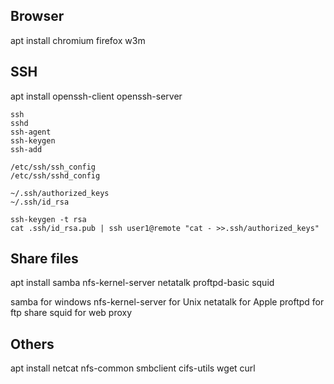 
## Browser

apt install chromium firefox w3m

## SSH

apt install openssh-client openssh-server

```
ssh
sshd
ssh-agent
ssh-keygen
ssh-add

/etc/ssh/ssh_config
/etc/ssh/sshd_config

~/.ssh/authorized_keys
~/.ssh/id_rsa
```


```
ssh-keygen -t rsa
cat .ssh/id_rsa.pub | ssh user1@remote "cat - >>.ssh/authorized_keys"
```


## Share files

apt install samba nfs-kernel-server netatalk proftpd-basic squid

samba for windows
nfs-kernel-server for Unix
netatalk for Apple
proftpd for ftp share
squid for web proxy

## Others

apt install
netcat
nfs-common
smbclient
cifs-utils
wget
curl
